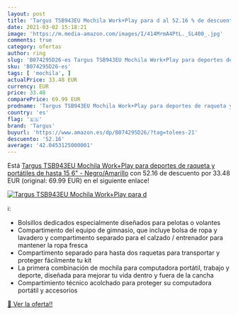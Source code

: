 ```yaml
---
layout: post
title: 'Targus TSB943EU Mochila Work+Play para d al 52.16 % de descuento'
date: 2021-03-02 15:18:21
image: 'https://m.media-amazon.com/images/I/414MrmA4PtL._SL400_.jpg'
comments: true
category: ofertas
author: ring
slug: 'B074295D26-es Targus TSB943EU Mochila Work+Play para deportes de raqueta...'
sku: 'B074295D26-es'
tags: [ 'mochila', ]
actualPrice: 33.48 EUR
currency: EUR
price: 33.48
comparePrice: 69.99 EUR
prodname: 'Targus TSB943EU Mochila Work+Play para deportes de raqueta y portátiles de hasta 15 6" - Negro/Amarillo'
country: 'es'
flag: '🇪🇸'
brand: 'Targus'
buyurl: 'https://www.amazon.es/dp/B074295D26/?tag=tolees-21'
descuento: '52.16'
average: '42.0453125000001'
---
```


Está [Targus TSB943EU Mochila Work+Play para deportes de raqueta y portátiles de hasta 15 6" - Negro/Amarillo](https://www.amazon.es/dp/B074295D26/?tag=tolees-21) con 52.16 de descuento por 33.48 EUR (original: 69.99 EUR) en el siguiente enlace!

[![Targus TSB943EU Mochila Work+Play para d](https://m.media-amazon.com/images/I/414MrmA4PtL._SL400_.jpg)](https://www.amazon.es/dp/B074295D26/?tag=tolees-21)

ℹ️:

- Bolsillos dedicados especialmente diseñados para pelotas o volantes
- Compartimento del equipo de gimnasio, que incluye bolsa de ropa y lavadero y compartimento separado para el calzado / entrenador para mantener la ropa fresca
- Compartimento separado para hasta dos raquetas para transportar y proteger fácilmente tu kit
- La primera combinación de mochila para computadora portátil, trabajo y deporte, diseñada para mejorar tu vida dentro y fuera de la cancha
- Compartimiento técnico acolchado para proteger su computadora portátil y accesorios

[🛒 Ver la oferta!!](https://www.amazon.es/dp/B074295D26/?tag=tolees-21)
